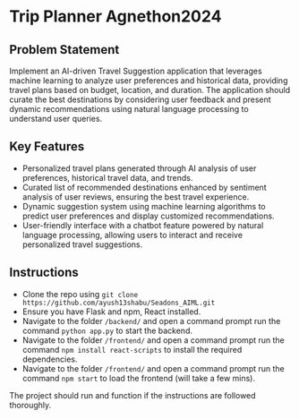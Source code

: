 # Trip Planner Agnethon2024

## Problem Statement
Implement an AI-driven Travel Suggestion application that leverages machine learning to analyze user preferences and historical data, providing travel plans based on budget, location, and duration. The application should curate the best destinations by considering user feedback and present dynamic recommendations using natural language processing to understand user queries.

## Key Features
- Personalized travel plans generated through AI analysis of user preferences, historical travel data, and trends.
- Curated list of recommended destinations enhanced by sentiment analysis of user reviews, ensuring the best travel experience.
- Dynamic suggestion system using machine learning algorithms to predict user preferences and display customized recommendations.
- User-friendly interface with a chatbot feature powered by natural language processing, allowing users to interact and receive personalized travel suggestions.

## Instructions
- Clone the repo using `git clone https://github.com/ayush13shabu/Seadons_AIML.git`
- Ensure you have Flask and npm, React installed.
- Navigate to the folder `/backend/` and open a command prompt run the command `python app.py` to start the backend.
- Navigate to the folder `/frontend/` and open a command prompt run the command `npm install react-scripts` to install the required dependencies.
- Navigate to the folder `/frontend/` and open a command prompt run the command `npm start` to load the frontend (will take a few mins).

The project should run and function if the instructions are followed thoroughly.

